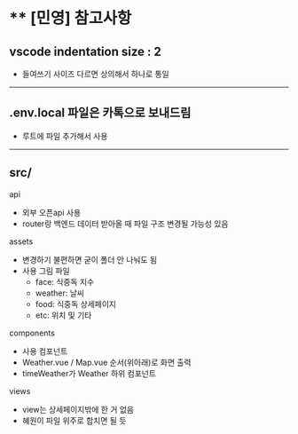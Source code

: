 # ** [민영] 참고사항

## vscode indentation size : 2
- 들여쓰기 사이즈 다르면 상의해서 하나로 통일
___

## .env.local 파일은 카톡으로 보내드림
- 루트에 파일 추가해서 사용
___

## src/
api
- 외부 오픈api 사용
- router랑 백엔드 데이터 받아올 때 파일 구조 변경될 가능성 있음

assets
- 변경하기 불편하면 굳이 폴더 안 나눠도 됨
- 사용 그림 파일
  - face: 식중독 지수
  - weather: 날씨
  - food: 식중독 상세페이지
  - etc: 위치 및 기타

components 
- 사용 컴포넌트
- Weather.vue / Map.vue 순서(위아래)로 화면 출력
- timeWeather가 Weather 하위 컴포넌트

views
- view는 상세페이지밖에 한 거 없음
- 혜원이 파일 위주로 합치면 될 듯
